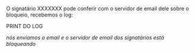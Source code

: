 O signatário XXXXXXX pode conferir com o servidor de email dele sobre o bloqueio, recebemos o log:

PRINT DO LOG

_nós enviamos o email e o servidor de email dos signatários está bloqueando_